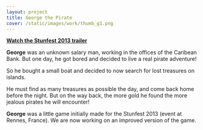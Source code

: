 ```yaml
---
layout: project
title: George the Pirate
cover: /static/images/work/thumb_g1.png
---
```


**[Watch the Stunfest 2013 trailer](http://www.youtube.com/watch?v=xBU0OXjJko4)**

**George** was an unknown salary man, working in the offices of the Caribean Bank. But one day, he got bored and decided to live a real pirate adventure!

So he bought a small boat and decided to now search for lost treasures on islands.

He must find as many treasures as possible the day, and come back home before the night. But on the way back, the more gold he found the more jealous pirates he will encounter!

**George** was a little game initially made for the Stunfest 2013 (event at Rennes, France). We are now working on an improved version of the game.
